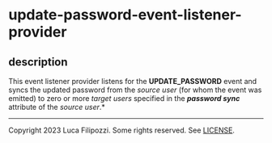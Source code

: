 # update-password-event-listener-provider

## description

This event listener provider listens for the **UPDATE_PASSWORD** event and
syncs the updated password from the *source user* (for whom the event was
emitted) to zero or more *target users* specified in the ***password sync***
attribute of the *source user*.*

---
Copyright 2023 Luca Filipozzi. Some rights reserved. See [LICENSE][license].

[license]: https://github.com/LucaFilipozzi/keycloak-extensions/blob/main/LICENSE.md
